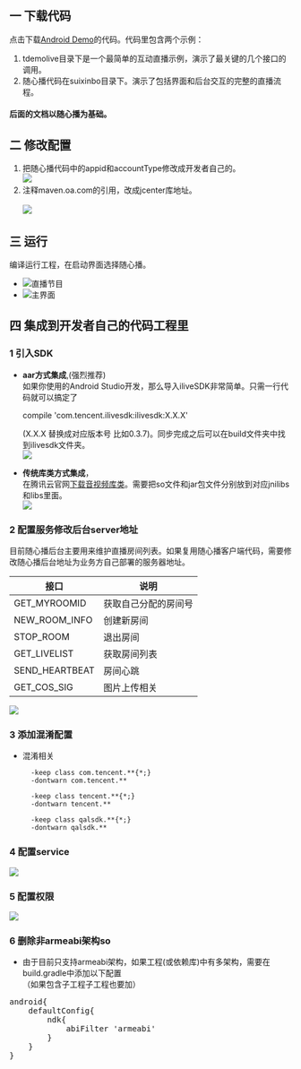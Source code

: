## 一 下载代码
点击下载[Android Demo](https://github.com/zhaoyang21cn/ILiveSDK_Android_Demos)的代码。代码里包含两个示例：<br/>

1. tdemolive目录下是一个最简单的互动直播示例，演示了最关键的几个接口的调用。
2. 随心播代码在suixinbo目录下。演示了包括界面和后台交互的完整的直播流程。

#### 后面的文档以随心播为基础。

## 二 修改配置

1. 把随心播代码中的appid和accountType修改成开发者自己的。<br/>
![](https://mc.qcloudimg.com/static/img/62890dee5794a2ce94404ba762624b94/idntype.png)
2. 注释maven.oa.com的引用，改成jcenter库地址。<br/>   
![](https://mc.qcloudimg.com/static/img/8c4c9bf238499dec32aca993d9ff7ad4/respositories.png)
   
   
## 三 运行
编译运行工程，在启动界面选择随心播。

* ![直播节目](https://mc.qcloudimg.com/static/img/1be6185cdb0f61756c85e230a9fc0514/2.png)
* ![主界面](https://mc.qcloudimg.com/static/img/ccf7ca496a22ec0aed9d4446f30ba85f/1.png)


## 四 集成到开发者自己的代码工程里
### 1 引入SDK
* **aar方式集成**,(强烈推荐)<br/>
	如果你使用的Android Studio开发，那么导入iliveSDK非常简单。只需一行代码就可以搞定了 

	compile 'com.tencent.ilivesdk:ilivesdk:X.X.X'  
	
	(X.X.X 替换成对应版本号 比如0.3.7)。同步完成之后可以在build文件夹中找到ilivesdk文件夹。<br /> 
![](https://mc.qcloudimg.com/static/img/ecd51eab082087cd2049a6a06a84ea76/ilivelocation.png)
	
		
* **传统库类方式集成**，<br/>
在腾讯云官网[下载音视频库类](http://www.oracle.com/index.html)。需要把so文件和jar包文件分别放到对应jnilibs和libs里面。        
![](https://mc.qcloudimg.com/static/img/e3cc8175676d647dd657beebb11cc2e3/1.png)
### 2 配置服务修改后台server地址
 目前随心播后台主要用来维护直播房间列表。如果复用随心播客户端代码，需要修改随心播后台地址为业务方自己部署的服务器地址。 <br />     
      
| 接口| 说明 |
|---------|---------|
| GET_MYROOMID | 获取自己分配的房间号 |
| NEW_ROOM_INFO | 创建新房间 |
| STOP_ROOM | 退出房间 |
| GET_LIVELIST | 获取房间列表 |
| SEND_HEARTBEAT | 房间心跳 |
| GET_COS_SIG | 图片上传相关 |
 
  ![](https://mc.qcloudimg.com/static/img/06919328fe28d9088170fc2a6b0f7ee9/server.png)

### 3 添加混淆配置
* 混淆相关<br /> 

		-keep class com.tencent.**{*;}
		-dontwarn com.tencent.**

		-keep class tencent.**{*;}
		-dontwarn tencent.**

		-keep class qalsdk.**{*;}
		-dontwarn qalsdk.**
		
### 4 配置service
![](https://mc.qcloudimg.com/static/img/afa18e51202e3e80232841d215d90f7b/qalservice.png)
### 5 配置权限
![](https://mc.qcloudimg.com/static/img/55db2326bef2d0270ab17e81d945da22/rights.png)
### 6 删除非armeabi架构so 
* 由于目前只支持armeabi架构，如果工程(或依赖库)中有多架构，需要在build.gradle中添加以下配置<br /> （如果包含子工程子工程也要加）
<pre>
android{
    defaultConfig{
        ndk{
            abiFilter 'armeabi'
        }
    }
}




